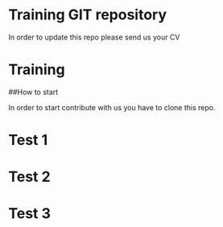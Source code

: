 # Training GIT repository

In order to update this repo please send us your CV

# Training

##How to start

In order to start contribute with us you have to clone this repo.

# Test 1

# Test 2

# Test 3


